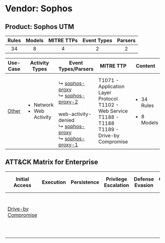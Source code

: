 Vendor: Sophos
==============
Product: Sophos UTM
-------------------
| Rules | Models | MITRE TTPs | Event Types | Parsers |
|:-----:|:------:|:----------:|:-----------:|:-------:|
|  34   |   8    |     4      |      2      |    2    |

|               Use-Case                | Activity Types                                 | Event Types/Parsers                                                                                                                                                                                                                                                                                   | MITRE TTP                                                                                                     | Content                                              |
|:-------------------------------------:| ---------------------------------------------- | ----------------------------------------------------------------------------------------------------------------------------------------------------------------------------------------------------------------------------------------------------------------------------------------------------- | ------------------------------------------------------------------------------------------------------------- | ---------------------------------------------------- |
| [Other](../UseCases/usecase_other.md) | <ul><li>Network</li><li>Web Activity</li></ul> |  <br> ↳ [sophos-proxy](../Parsers/parserContent_sophos-proxy.md)<br> ↳ [sophos-proxy-2](../Parsers/parserContent_sophos-proxy-2.md)<br><br> web-activity-denied<br> ↳ [sophos-proxy](../Parsers/parserContent_sophos-proxy.md)<br> ↳ [sophos-proxy-1](../Parsers/parserContent_sophos-proxy-1.md)<br> | T1071 - Application Layer Protocol<br>T1102 - Web Service<br>T1188 - T1188<br>T1189 - Drive-by Compromise<br> | <ul><li>34 Rules</li></ul><ul><li>8 Models</li></ul> |

ATT&CK Matrix for Enterprise
----------------------------
| Initial Access                                                           | Execution | Persistence | Privilege Escalation | Defense Evasion | Credential Access | Discovery | Lateral Movement | Collection | Command and Control                                                                                                                             | Exfiltration | Impact |
| ------------------------------------------------------------------------ | --------- | ----------- | -------------------- | --------------- | ----------------- | --------- | ---------------- | ---------- | ----------------------------------------------------------------------------------------------------------------------------------------------- | ------------ | ------ |
| [Drive-by Compromise](https://attack.mitre.org/techniques/T1189)<br><br> |           |             |                      |                 |                   |           |                  |            | [Web Service](https://attack.mitre.org/techniques/T1102)<br><br>[Application Layer Protocol](https://attack.mitre.org/techniques/T1071)<br><br> |              |        |